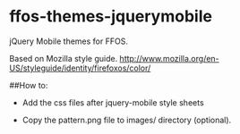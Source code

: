ffos-themes-jquerymobile
========================

jQuery Mobile themes for FFOS.

Based on Mozilla style guide. http://www.mozilla.org/en-US/styleguide/identity/firefoxos/color/

##How to:

- Add the css files after jquery-mobile style sheets

<link rel="stylesheet" type="text/css" href="css/theme-grey.css">
<link rel="stylesheet" type="text/css" href="css/theme-blue.css">
<link rel="stylesheet" type="text/css" href="css/theme-orange.css">

- Copy the pattern.png file to images/ directory (optional).
